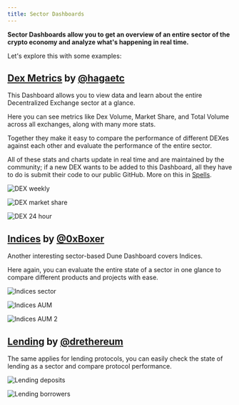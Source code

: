 ```yaml
---
title: Sector Dashboards
---
```


**Sector Dashboards allow you to get an overview of an entire sector of the crypto economy and analyze what's happening in real time.**

Let's explore this with some examples:

## [Dex Metrics](https://dune.com/hagaetc/dex-metrics) by [@hagaetc](https://dune.com/hagaetc)

This Dashboard allows you to view data and learn about the entire Decentralized Exchange sector at a glance.

Here you can see metrics like Dex Volume, Market Share, and Total Volume across all exchanges, along with many more stats.

Together they make it easy to compare the performance of different DEXes against each other and evaluate the performance of the entire sector.

All of these stats and charts update in real time and are maintained by the community; if a new DEX wants to be added to this Dashboard, all they have to do is submit their code to our public GitHub. More on this in [Spells](../../reference/tables/spells/index.md).

![DEX weekly](images/dex-weekly.png)

![DEX market share](images/dex-market-share.png)

![DEX 24 hour](images/dex-24-hour.png)

## [Indices](https://dune.com/0xBoxer/indices-products) by [@0xBoxer](https://dune.com/0xBoxer)

Another interesting sector-based Dune Dashboard covers Indices.

Here again, you can evaluate the entire state of a sector in one glance to compare different products and projects with ease.

![Indices sector](images/indices-sector.png)

![Indices AUM](images/indices-aum.png)

![Indices AUM 2](images/indices-aum-2.png)

## [Lending](https://dune.com/drethereum/Lending-Analysis) by [@drethereum](https://dune.com/drethereum)

The same applies for lending protocols, you can easily check the state of lending as a sector and compare protocol performance.

![Lending deposits](images/lending-deposits.png)

![Lending borrowers](images/lending-borrowers.png)